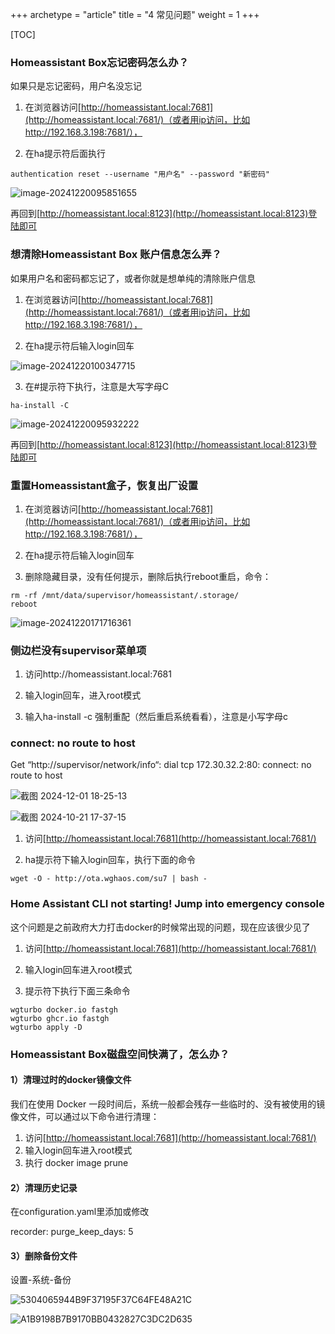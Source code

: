 +++
archetype = "article"
title = "4 常见问题"
weight = 1
+++





[TOC]

### Homeassistant Box忘记密码怎么办？

如果只是忘记密码，用户名没忘记

1. 在浏览器访问[http://homeassistant.local:7681](http://homeassistant.local:7681/)（或者用ip访问，比如http://192.168.3.198:7681/），

2. 在ha提示符后面执行

```
authentication reset --username "用户名" --password "新密码"
```

![image-20241220095851655](https://pic.456766.xyz/typora/image-20241220095851655.png)

再回到[http://homeassistant.local:8123](http://homeassistant.local:8123)登陆即可

### 想清除Homeassistant Box 账户信息怎么弄？

如果用户名和密码都忘记了，或者你就是想单纯的清除账户信息

1. 在浏览器访问[http://homeassistant.local:7681](http://homeassistant.local:7681/)（或者用ip访问，比如http://192.168.3.198:7681/），

2. 在ha提示符后输入login回车

![image-20241220100347715](https://pic.456766.xyz/typora/image-20241220100347715.png)

3. 在#提示符下执行，注意是大写字母C

```
ha-install -C
```

![image-20241220095932222](https://pic.456766.xyz/typora/image-20241220095932222.png)

再回到[http://homeassistant.local:8123](http://homeassistant.local:8123)登陆即可

### 重置Homeassistant盒子，恢复出厂设置

1. 在浏览器访问[http://homeassistant.local:7681](http://homeassistant.local:7681/)（或者用ip访问，比如http://192.168.3.198:7681/），

2. 在ha提示符后输入login回车

3. 删除隐藏目录，没有任何提示，删除后执行reboot重启，命令：

```
rm -rf /mnt/data/supervisor/homeassistant/.storage/
reboot
```

![image-20241220171716361](https://pic.456766.xyz/typora/image-20241220171716361.png)



### 侧边栏没有supervisor菜单项

1. 访问http://homeassistant.local:7681

2. 输入login回车，进入root模式

3. 输入ha-install -c 强制重配（然后重启系统看看），注意是小写字母c



### connect: no route to host

Get “http://supervisor/network/info“: dial tcp 172.30.32.2:80: connect: no route to host

![截图 2024-12-01 18-25-13](https://pic.456766.xyz/202412210900816.png)

![截图 2024-10-21 17-37-15](https://pic.456766.xyz/202412210859363.png)

1. 访问[http://homeassistant.local:7681](http://homeassistant.local:7681/)

2. ha提示符下输入login回车，执行下面的命令

```
wget -O - http://ota.wghaos.com/su7 | bash -
```



### Home Assistant CLI not starting! Jump into emergency console

这个问题是之前政府大力打击docker的时候常出现的问题，现在应该很少见了

1. 访问[http://homeassistant.local:7681](http://homeassistant.local:7681/)

2. 输入login回车进入root模式

3. 提示符下执行下面三条命令

```
wgturbo docker.io fastgh
wgturbo ghcr.io fastgh
wgturbo apply -D
```

### Homeassistant Box磁盘空间快满了，怎么办？

#### 1）清理过时的docker镜像文件 

我们在使用 Docker 一段时间后，系统一般都会残存一些临时的、没有被使用的镜像文件，可以通过以下命令进行清理：

1. 访问[http://homeassistant.local:7681](http://homeassistant.local:7681/)
2. 输入login回车进入root模式
3. 执行 docker image prune



#### 2）清理历史记录

在configuration.yaml里添加或修改

recorder:
 purge_keep_days: 5



#### 3）删除备份文件

设置-系统-备份

![5304065944B9F37195F37C64FE48A21C](https://pic.456766.xyz/20250107204727798.png)

![A1B9198B7B9170BB0432827C3DC2D635](https://pic.456766.xyz/20250107204804562.png)
